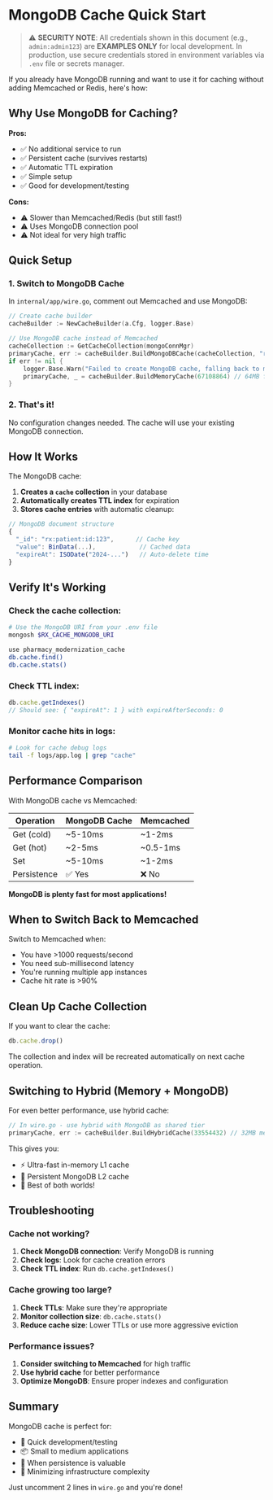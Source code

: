 # MongoDB Cache Quick Start

> ⚠️ **SECURITY NOTE**: All credentials shown in this document (e.g., `admin:admin123`) are **EXAMPLES ONLY** for local development. In production, use secure credentials stored in environment variables via `.env` file or secrets manager.

If you already have MongoDB running and want to use it for caching without adding Memcached or Redis, here's how:

## Why Use MongoDB for Caching?

**Pros:**
- ✅ No additional service to run
- ✅ Persistent cache (survives restarts)
- ✅ Automatic TTL expiration
- ✅ Simple setup
- ✅ Good for development/testing

**Cons:**
- ⚠️ Slower than Memcached/Redis (but still fast!)
- ⚠️ Uses MongoDB connection pool
- ⚠️ Not ideal for very high traffic

## Quick Setup

### 1. Switch to MongoDB Cache

In `internal/app/wire.go`, comment out Memcached and use MongoDB:

```go
// Create cache builder
cacheBuilder := NewCacheBuilder(a.Cfg, logger.Base)

// Use MongoDB cache instead of Memcached
cacheCollection := GetCacheCollection(mongoConnMgr)
primaryCache, err := cacheBuilder.BuildMongoDBCache(cacheCollection, "rx:")
if err != nil {
    logger.Base.Warn("Failed to create MongoDB cache, falling back to memory cache", zap.Error(err))
    primaryCache, _ = cacheBuilder.BuildMemoryCache(67108864) // 64MB fallback
}
```

### 2. That's it!

No configuration changes needed. The cache will use your existing MongoDB connection.

## How It Works

The MongoDB cache:

1. **Creates a `cache` collection** in your database
2. **Automatically creates TTL index** for expiration
3. **Stores cache entries** with automatic cleanup:

```javascript
// MongoDB document structure
{
  "_id": "rx:patient:id:123",      // Cache key
  "value": BinData(...),            // Cached data
  "expireAt": ISODate("2024-...")   // Auto-delete time
}
```

## Verify It's Working

### Check the cache collection:

```bash
# Use the MongoDB URI from your .env file
mongosh $RX_CACHE_MONGODB_URI

use pharmacy_modernization_cache
db.cache.find()
db.cache.stats()
```

### Check TTL index:

```javascript
db.cache.getIndexes()
// Should see: { "expireAt": 1 } with expireAfterSeconds: 0
```

### Monitor cache hits in logs:

```bash
# Look for cache debug logs
tail -f logs/app.log | grep "cache"
```

## Performance Comparison

With MongoDB cache vs Memcached:

| Operation | MongoDB Cache | Memcached |
|-----------|---------------|-----------|
| Get (cold) | ~5-10ms | ~1-2ms |
| Get (hot) | ~2-5ms | ~0.5-1ms |
| Set | ~5-10ms | ~1-2ms |
| Persistence | ✅ Yes | ❌ No |

**MongoDB is plenty fast for most applications!**

## When to Switch Back to Memcached

Switch to Memcached when:
- You have >1000 requests/second
- You need sub-millisecond latency
- You're running multiple app instances
- Cache hit rate is >90%

## Clean Up Cache Collection

If you want to clear the cache:

```javascript
db.cache.drop()
```

The collection and index will be recreated automatically on next cache operation.

## Switching to Hybrid (Memory + MongoDB)

For even better performance, use hybrid cache:

```go
// In wire.go - use hybrid with MongoDB as shared tier
primaryCache, err := cacheBuilder.BuildHybridCache(33554432) // 32MB memory
```

This gives you:
- ⚡ Ultra-fast in-memory L1 cache
- 💾 Persistent MongoDB L2 cache
- 🎯 Best of both worlds!

## Troubleshooting

### Cache not working?

1. **Check MongoDB connection**: Verify MongoDB is running
2. **Check logs**: Look for cache creation errors
3. **Check TTL index**: Run `db.cache.getIndexes()`

### Cache growing too large?

1. **Check TTLs**: Make sure they're appropriate
2. **Monitor collection size**: `db.cache.stats()`
3. **Reduce cache size**: Lower TTLs or use more aggressive eviction

### Performance issues?

1. **Consider switching to Memcached** for high traffic
2. **Use hybrid cache** for better performance
3. **Optimize MongoDB**: Ensure proper indexes and configuration

## Summary

MongoDB cache is perfect for:
- 🚀 Quick development/testing
- 📦 Small to medium applications  
- 💾 When persistence is valuable
- 🎯 Minimizing infrastructure complexity

Just uncomment 2 lines in `wire.go` and you're done!

